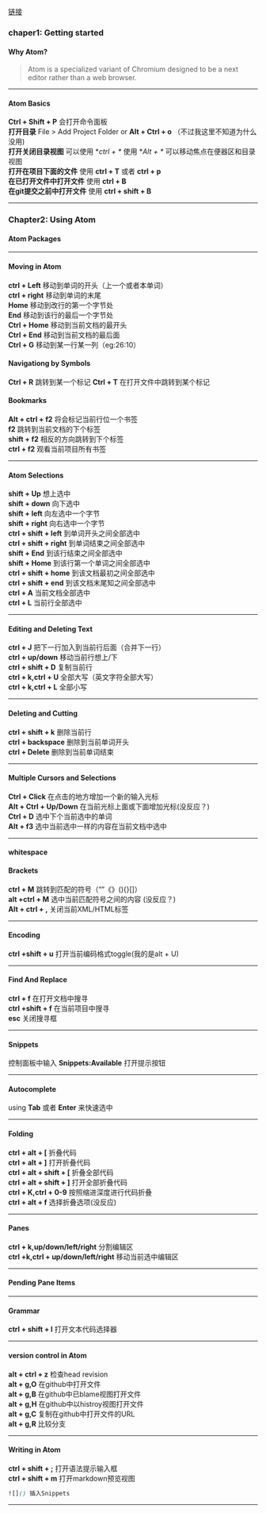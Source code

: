 [链接](https://flight-manual.atom.io)
### chaper1: Getting started
#### Why Atom?
> Atom is a specialized variant of Chromium designed to be a next editor rather than a web browser.

---
#### Atom Basics

**Ctrl + Shift + P** 会打开命令面板  <br>
**打开目录** File > Add Project Folder or **Alt + Ctrl + o** （不过我这里不知道为什么没用)  <br>
**打开关闭目录视图** 可以使用 **ctrl + \** 使用 **Alt + \** 可以移动焦点在便器区和目录视图  <br>
**打开在项目下面的文件** 使用 **ctrl + T** 或者 **ctrl + p**  <br>
**在已打开文件中打开文件** 使用 **ctrl + B**   <br>
**在git提交之前中打开文件** 使用 **ctrl + shift + B**  <br>

---
### Chapter2: Using Atom
#### Atom Packages
---
#### Moving in Atom
**ctrl + Left** 移动到单词的开头（上一个或者本单词）  <br>
**ctrl + right** 移动到单词的末尾  <br>
**Home** 移动到改行的第一个字节处  <br>
**End** 移动到该行的最后一个字节处  <br>
**Ctrl + Home** 移动到当前文档的最开头  <br>
**Ctrl + End** 移动到当前文档的最后面  <br>
**Ctrl + G** 移动到某一行某一列（eg:26:10）  <br>
#### Navigationg by Symbols
**Ctrl + R** 跳转到某一个标记 **Ctrl + T** 在打开文件中跳转到某个标记
#### Bookmarks
**Alt + ctrl + f2** 将会标记当前行位一个书签  <br>
**f2** 跳转到当前文档的下个标签  <br>
**shift + f2** 相反的方向跳转到下个标签  <br>
**ctrl + f2** 观看当前项目所有书签  <br>

---
#### Atom Selections
**shift + Up** 想上选中  <br>
**shift + down** 向下选中  <br>
**shift + left** 向左选中一个字节  <br>
**shift + right** 向右选中一个字节  <br>
**ctrl + shift + left**  到单词开头之间全部选中  <br>
**ctrl + shift + right** 到单词结束之间全部选中  <br>
**shift + End** 到该行结束之间全部选中  <br>
**shift + Home** 到该行第一个单词之间全部选中  <br>
**ctrl + shift + home** 到该文档最初之间全部选中  <br>
**ctrl + shift + end** 到该文档末尾知之间全部选中  <br>
**ctrl + A** 当前文档全部选中  <br>
**ctrl + L** 当前行全部选中  <br>

---
#### Editing and Deleting Text
**ctrl + J** 把下一行加入到当前行后面（合并下一行）  <br>
**ctrl + up/down** 移动当前行想上/下   <br>
**ctrl + shift + D** 复制当前行  <br>
**ctrl + k,ctrl + U** 全部大写（英文字符全部大写）  <br>
**ctrl + k,ctrl + L** 全部小写  <br>

---
#### Deleting and Cutting
**ctrl + shift + k** 删除当前行  <br>
**ctrl + backspace** 删除到当前单词开头  <br>
**ctrl + Delete** 删除到当前单词结束  <br>

---
#### Multiple Cursors and Selections
**Ctrl + Click**  在点击的地方增加一个新的输入光标  <br>
**Alt + Ctrl + Up/Down** 在当前光标上面或下面增加光标(没反应？)  <br>
**Ctrl + D** 选中下个当前选中的单词  <br>
**Alt + f3** 选中当前选中一样的内容在当前文档中选中  <br>

---
#### whitespace
#### Brackets

**ctrl + M** 跳转到匹配的符号（“”《》(){}[]）  <br>
**alt +ctrl + M** 选中当前匹配符号之间的内容 (没反应？) <br>
**Alt + ctrl + ,** 关闭当前XML/HTML标签  <br>

---
#### Encoding
**ctrl +shift + u** 打开当前编码格式toggle(我的是alt + U)  <br>

---
#### Find And Replace
**ctrl + f** 在打开文档中搜寻  <br>
**ctrl +shift + f** 在当前项目中搜寻  <br>
**esc** 关闭搜寻框  <br>

---
#### Snippets
控制面板中输入 **Snippets:Available** 打开提示按钮  <br>

---
#### Autocomplete
using **Tab** 或者 **Enter** 来快速选中  <br>

---
#### Folding
**ctrl + alt + [** 折叠代码  <br>
**ctrl + alt + ]** 打开折叠代码  <br>
**ctrl + alt + shift + [** 折叠全部代码  <br>
**ctrl + alt + shift + ]** 打开全部折叠代码  <br>
**ctrl + K,ctrl + 0-9** 按照缩进深度进行代码折叠  <br>
**ctrl + alt + f** 选择折叠选项(没反应)  <br>

---
#### Panes
**ctrl + k,up/down/left/right** 分割编辑区  <br>
**ctrl +k,ctrl + up/down/left/right** 移动当前选中编辑区

---
#### Pending Pane Items
---
#### Grammar
**ctrl + shift + l** 打开文本代码选择器  <br>

---
#### version control in Atom
**alt + ctrl + z** 检查head revision  <br>
**alt + g,O** 在github中打开文件  <br>
**alt + g,B** 在github中已blame视图打开文件  <br>
**alt + g,H** 在github中以histroy视图打开文件  <br>
**alt + g,C** 复制在github中打开文件的URL  <br>
**alt + g,R** 比较分支  <br>

---
#### Writing in Atom
**ctrl + shift + ;** 打开语法提示输入框  <br>
**ctrl + shift + m** 打开markdown预览视图  <br>
```css
![]() 插入Snippets
```
---
